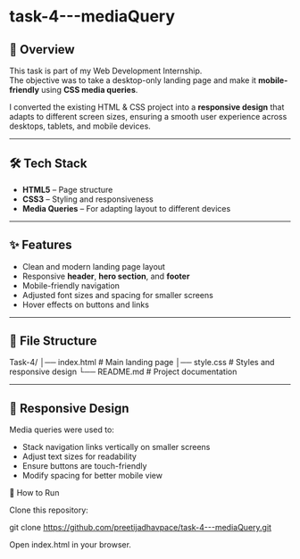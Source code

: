 # task-4---mediaQuery

## 📌 Overview
This task is part of my Web Development Internship.  
The objective was to take a desktop-only landing page and make it **mobile-friendly** using **CSS media queries**.  

I converted the existing HTML & CSS project into a **responsive design** that adapts to different screen sizes, ensuring a smooth user experience across desktops, tablets, and mobile devices.

---

## 🛠️ Tech Stack
- **HTML5** – Page structure
- **CSS3** – Styling and responsiveness
- **Media Queries** – For adapting layout to different devices

---

## ✨ Features
- Clean and modern landing page layout
- Responsive **header**, **hero section**, and **footer**
- Mobile-friendly navigation
- Adjusted font sizes and spacing for smaller screens
- Hover effects on buttons and links

---
## 📂 File Structure
Task-4/
│── index.html # Main landing page
│── style.css # Styles and responsive design
└── README.md # Project documentation


---

## 📱 Responsive Design
Media queries were used to:
- Stack navigation links vertically on smaller screens
- Adjust text sizes for readability
- Ensure buttons are touch-friendly
- Modify spacing for better mobile view

🚀 How to Run

Clone this repository:

git clone https://github.com/preetijadhavpace/task-4---mediaQuery.git

Open index.html in your browser.



